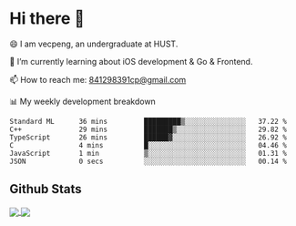 
# Hi there 👋
😄 I am vecpeng, an undergraduate at HUST.

🌱 I’m currently learning about iOS development & Go & Frontend.

📫 How to reach me: 841298391cp@gmail.com

📊 My weekly development breakdown
<!--START_SECTION:waka-->

```text
Standard ML      36 mins         █████████▒░░░░░░░░░░░░░░░   37.22 %
C++              29 mins         ███████▒░░░░░░░░░░░░░░░░░   29.82 %
TypeScript       26 mins         ██████▓░░░░░░░░░░░░░░░░░░   26.92 %
C                4 mins          █░░░░░░░░░░░░░░░░░░░░░░░░   04.46 %
JavaScript       1 min           ▒░░░░░░░░░░░░░░░░░░░░░░░░   01.31 %
JSON             0 secs          ░░░░░░░░░░░░░░░░░░░░░░░░░   00.14 %
```

<!--END_SECTION:waka-->

## Github Stats
<a href="https://github.com/anuraghazra/github-readme-stats">
  <img align="center" src="https://github-readme-stats.vercel.app/api?username=vecpeng&count_private=true&hide=stars" />
</a>
<a href="https://github.com/anuraghazra/convoychat">
  <img align="center" src="https://github-readme-stats.vercel.app/api/top-langs/?username=vecpeng&layout=compact" />
</a>
